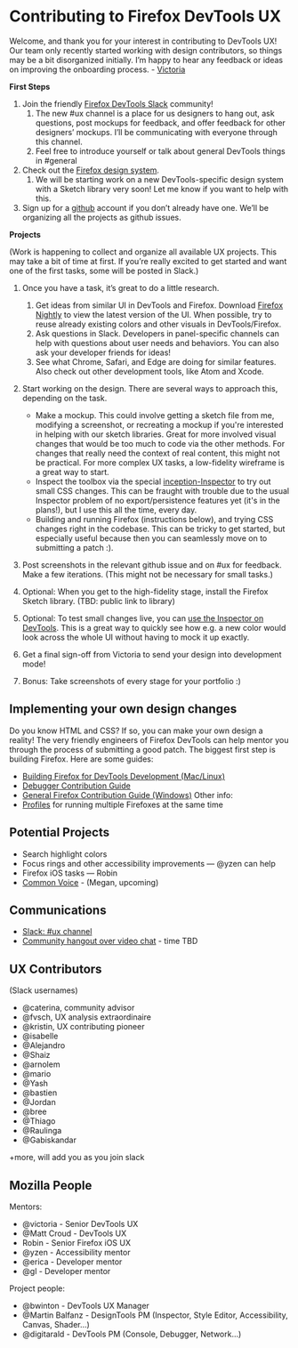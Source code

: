 # Contributing to Firefox DevTools UX

Welcome, and thank you for your interest in contributing to DevTools UX! Our team only recently started working with design contributors, so things may be a bit disorganized initially. I’m happy to hear any feedback or ideas on improving the onboarding process. - [Victoria](mailto:victoria@mozilla.com) 

**First Steps**

1. Join the friendly [Firefox DevTools Slack](https://devtools-html-slack.herokuapp.com/) community! 
   1. The new #ux channel is a place for us designers to hang out, ask questions, post mockups for feedback, and offer feedback for other designers’ mockups. I’ll be communicating with everyone through this channel.
   2. Feel free to introduce yourself or talk about general DevTools things in #general
2. Check out the [Firefox design system](https://design.firefox.com/photon/). 
   1. We will be starting work on a new DevTools-specific design system with a Sketch library very soon! Let me know if you want to help with this.
3. Sign up for a [github](https://github.com/) account if you don’t already have one. We’ll be organizing all the projects as github issues.

**Projects**

(Work is happening to collect and organize all available UX projects. This may take a bit of time at first. If you’re really excited to get started and want one of the first tasks, some will be posted in Slack.)

1. Once you have a task, it’s great to do a little research.  
   1. Get ideas from similar UI in DevTools and Firefox. Download [Firefox Nightly](https://www.mozilla.org/en-US/firefox/channel/desktop/) to view the latest version of the UI. When possible, try to reuse already existing colors and other visuals in DevTools/Firefox.
   2. Ask questions in Slack. Developers in panel-specific channels can help with questions about user needs and behaviors. You can also ask your developer friends for ideas!
   3. See what Chrome, Safari, and Edge are doing for similar features. Also check out other development tools, like Atom and Xcode.
2. Start working on the design. There are several ways to approach this, depending on the task.
   * Make a mockup. This could involve getting a sketch file from me, modifying a screenshot, or recreating a mockup if you're interested in helping with our sketch libraries. Great for more involved visual changes that would be too much to code via the other methods. For changes that really need the context of real content, this might not be practical. For more complex UX tasks, a low-fidelity wireframe is a great way to start.
   * Inspect the toolbox via the special [inception-Inspector](https://developer.mozilla.org/en-US/docs/Tools/Browser_Toolbox) to try out small CSS changes. This can be fraught with trouble due to the usual Inspector problem of no export/persistence features yet (it's in the plans!), but I use this all the time, every day.
   * Building and running Firefox (instructions below), and trying CSS changes right in the codebase. This can be tricky to get started, but especially useful because then you can seamlessly move on to submitting a patch :).
3. Post screenshots in the relevant github issue and on #ux for feedback. Make a few iterations. (This might not be necessary for small tasks.)
4. Optional: When you get to the high-fidelity stage, install the Firefox Sketch library. (TBD: public link to library)
5. Optional: To test small changes live, you can [use the Inspector on DevTools](https://developer.mozilla.org/en-US/docs/Tools/Browser_Toolbox). This is a great way to quickly see how e.g. a new color would look across the whole UI without having to mock it up exactly. 

6. Get a final sign-off from Victoria to send your design into development mode!
7. Bonus: Take screenshots of every stage for your portfolio :)

## Implementing your own design changes

Do you know HTML and CSS? If so, you can make your own design a reality! The very friendly engineers of Firefox DevTools can help mentor you through the process of submitting a good patch. The biggest first step is building Firefox. Here are some guides:
* [Building Firefox for DevTools Development (Mac/Linux)](https://docs.firefox-dev.tools/getting-started/build.html)
* [Debugger Contribution Guide](https://github.com/devtools-html/debugger.html/blob/master/.github/CONTRIBUTING.md)
* [General Firefox Contribution Guide (Windows)](https://developer.mozilla.org/en-US/docs/Mozilla/Developer_guide/Introduction#Step_1_Build_Firefox_for_Desktop_or_Android)
Other info:
* [Profiles](https://developer.mozilla.org/en-US/docs/Mozilla/Firefox/Multiple_profiles) for running multiple Firefoxes at the same time 

## Potential Projects

* Search highlight colors
* Focus rings and other accessibility improvements — @yzen can help
* Firefox iOS tasks — Robin
* [Common Voice](https://github.com/mozilla/voice-web/issues) - (Megan, upcoming)

## Communications

* [Slack: #ux channel](https://devtools-html-slack.herokuapp.com/)
* [Community hangout over video chat](https://appear.in/devtools-ux) - time TBD

## UX Contributors 
(Slack usernames)

- @caterina, community advisor
- @fvsch, UX analysis extraordinaire
- @kristin, UX contributing pioneer
- @isabelle
- @Alejandro
- @Shaiz
- @arnolem
- @mario
- @Yash
- @bastien
- @Jordan
- @bree
- @Thiago
- @Raulinga
- @Gabiskandar

+more, will add you as you join slack

## Mozilla People

Mentors:
- @victoria - Senior DevTools UX
- @Matt Croud - DevTools UX 
- Robin - Senior Firefox iOS UX
- @yzen - Accessibility mentor
- @erica - Developer mentor
- @gl - Developer mentor

Project people:
- @bwinton - DevTools UX Manager
- @Martin Balfanz - DesignTools PM (Inspector, Style Editor, Accessibility, Canvas, Shader…)
- @digitarald - DevTools PM (Console, Debugger, Network...)
